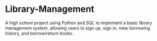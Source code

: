 # Library-Management
A high school project using Python and SQL to implement a basic library management system, allowing users to sign up, sign in, view borrowing history, and borrow/return books.
